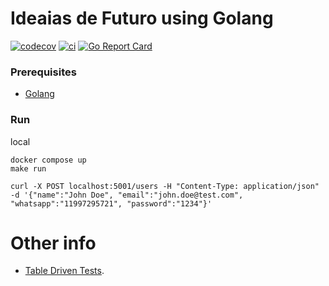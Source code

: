 # Ideaias de Futuro using Golang

[![codecov](https://codecov.io/gh/julioc98/ideiasdefuturo/branch/master/graph/badge.svg?token=M79ED7IU7W)](https://codecov.io/gh/julioc98/ideiasdefuturo)
[![ci](https://github.com/julioc98/ideiasdefuturo/actions/workflows/ci.yml/badge.svg)](https://github.com/julioc98/ideiasdefuturo/actions/workflows/ci.yml)
[![Go Report Card](https://goreportcard.com/badge/github.com/julioc98/ideiasdefuturo)](https://goreportcard.com/report/github.com/julioc98/ideiasdefuturo)

### Prerequisites

* [Golang](https://github.com/golang/go)

### Run

local
```shell
docker compose up
make run
```

```shell
curl -X POST localhost:5001/users -H "Content-Type: application/json" -d '{"name":"John Doe", "email":"john.doe@test.com", "whatsapp":"11997295721", "password":"1234"}'
```



# Other info

- [Table Driven Tests](https://github.com/golang/go/wiki/TableDrivenTests).

